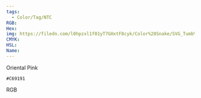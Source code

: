 ```yaml
---
tags:
  - Color/Tag/NTC
RGB:
Hex:
img: https://filedn.com/l0hpzxl1f01yT7GHxtF8cyk/Color%20Snake/SVG_Tumb%20Mass%20No%20Name/C69191.svg
CMYK:
HSL:
Name:
---
```

Oriental Pink
```palette
#C69191
```
RGB
